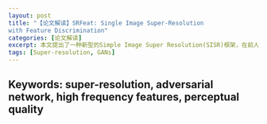 ```yaml
---
layout: post
title: "【论文解读】SRFeat: Single Image Super-Resolution
with Feature Discrimination"
categories: [论文解读]
excerpt: 本文提出了一种新型的Simple Image Super Resolution(SISR)框架，在前人将生成对抗网络(GANs)应用到SISR领域的基础上进行了结构创新，经过实验证明了该框架达到了最前沿的(state-of-the-art)研究结果，产生了非常好的图像恢复效果。
tags: [Super-resolution, GANs]
---
```


## Keywords: super-resolution, adversarial network, high frequency features, perceptual quality
